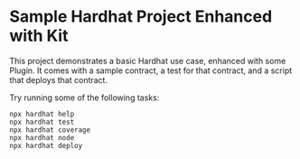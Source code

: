# Sample Hardhat Project Enhanced with Kit

This project demonstrates a basic Hardhat use case, enhanced with some Plugin. It comes with a sample contract, a test for that contract, and a script that deploys that contract.

Try running some of the following tasks:

```shell
npx hardhat help
npx hardhat test
npx hardhat coverage
npx hardhat node
npx hardhat deploy
```
